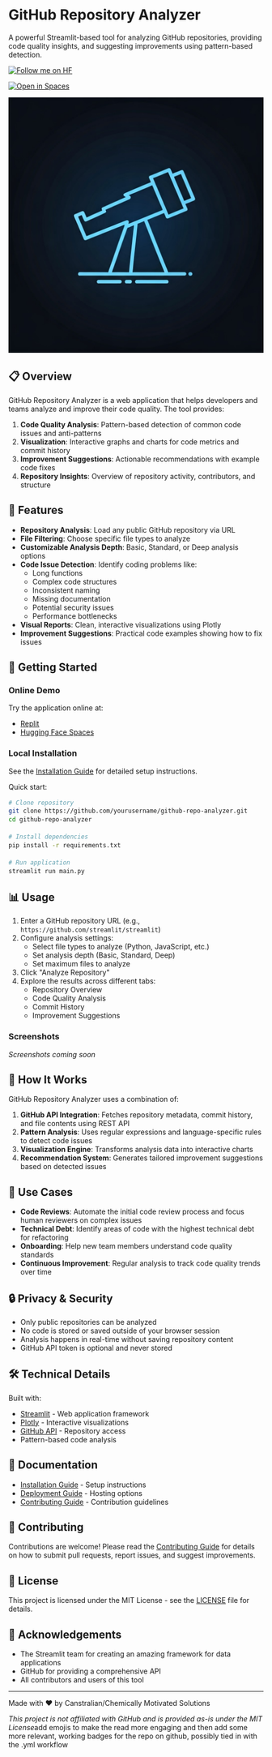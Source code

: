 # GitHub Repository Analyzer

A powerful Streamlit-based tool for analyzing GitHub repositories, providing code quality insights, and suggesting improvements using pattern-based detection.

[![Follow me on HF](https://huggingface.co/datasets/huggingface/badges/resolve/main/follow-me-on-HF-xl-dark.svg)](https://huggingface.co/Chunte)

[![Open in Spaces](https://huggingface.co/datasets/huggingface/badges/resolve/main/open-in-hf-spaces-xl.svg)](https://huggingface.co/spaces)

![GitHub Repository Analyzer](generated-icon.png)

## 📋 Overview

GitHub Repository Analyzer is a web application that helps developers and teams analyze and improve their code quality. The tool provides:

1. **Code Quality Analysis**: Pattern-based detection of common code issues and anti-patterns
2. **Visualization**: Interactive graphs and charts for code metrics and commit history
3. **Improvement Suggestions**: Actionable recommendations with example code fixes
4. **Repository Insights**: Overview of repository activity, contributors, and structure

## 🎯 Features

- **Repository Analysis**: Load any public GitHub repository via URL
- **File Filtering**: Choose specific file types to analyze
- **Customizable Analysis Depth**: Basic, Standard, or Deep analysis options
- **Code Issue Detection**: Identify coding problems like:
  - Long functions
  - Complex code structures
  - Inconsistent naming
  - Missing documentation
  - Potential security issues
  - Performance bottlenecks
- **Visual Reports**: Clean, interactive visualizations using Plotly
- **Improvement Suggestions**: Practical code examples showing how to fix issues

## 🚀 Getting Started

### Online Demo

Try the application online at:

- [Replit](https://github-repo-analyzer.replit.app)
- [Hugging Face Spaces](https://huggingface.co/spaces/username/github-repo-analyzer)

### Local Installation

See the [Installation Guide](INSTALLATION.md) for detailed setup instructions.

Quick start:

```bash
# Clone repository
git clone https://github.com/yourusername/github-repo-analyzer.git
cd github-repo-analyzer

# Install dependencies
pip install -r requirements.txt

# Run application
streamlit run main.py
```

## 📊 Usage

1. Enter a GitHub repository URL (e.g., `https://github.com/streamlit/streamlit`)
2. Configure analysis settings:
   - Select file types to analyze (Python, JavaScript, etc.)
   - Set analysis depth (Basic, Standard, Deep)
   - Set maximum files to analyze
3. Click "Analyze Repository"
4. Explore the results across different tabs:
   - Repository Overview
   - Code Quality Analysis
   - Commit History
   - Improvement Suggestions

### Screenshots

_Screenshots coming soon_

## 🧠 How It Works

GitHub Repository Analyzer uses a combination of:

1. **GitHub API Integration**: Fetches repository metadata, commit history, and file contents using REST API
2. **Pattern Analysis**: Uses regular expressions and language-specific rules to detect code issues
3. **Visualization Engine**: Transforms analysis data into interactive charts
4. **Recommendation System**: Generates tailored improvement suggestions based on detected issues

## 🌟 Use Cases

- **Code Reviews**: Automate the initial code review process and focus human reviewers on complex issues
- **Technical Debt**: Identify areas of code with the highest technical debt for refactoring
- **Onboarding**: Help new team members understand code quality standards
- **Continuous Improvement**: Regular analysis to track code quality trends over time

## 🔒 Privacy & Security

- Only public repositories can be analyzed
- No code is stored or saved outside of your browser session
- Analysis happens in real-time without saving repository content
- GitHub API token is optional and never stored

## 🛠️ Technical Details

Built with:

- [Streamlit](https://streamlit.io) - Web application framework
- [Plotly](https://plotly.com) - Interactive visualizations
- [GitHub API](https://docs.github.com/en/rest) - Repository access
- Pattern-based code analysis

## 📄 Documentation

- [Installation Guide](INSTALLATION.md) - Setup instructions
- [Deployment Guide](DEPLOYMENT.md) - Hosting options
- [Contributing Guide](CONTRIBUTING.md) - Contribution guidelines

## 🤝 Contributing

Contributions are welcome! Please read the [Contributing Guide](CONTRIBUTING.md) for details on how to submit pull requests, report issues, and suggest improvements.

## 📜 License

This project is licensed under the MIT License - see the [LICENSE](LICENSE) file for details.

## 🙏 Acknowledgements

- The Streamlit team for creating an amazing framework for data applications
- GitHub for providing a comprehensive API
- All contributors and users of this tool

---

Made with ❤️ by Canstralian/Chemically Motivated Solutions

*This project is not affiliated with GitHub and is provided as-is under the MIT License*add emojis to make the read more engaging and then add some more relevant, working badges for the repo on github, possibly tied in with the .yml workflow
